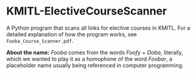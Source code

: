 # KMITL-ElectiveCourseScanner
A Python program that scans all links for elective courses in KMITL. For a detailed explanation of how the program works, see `Fooba_Course_Scanner.pdf`.

**About the name:** *Fooba* comes from the words *Foofy* + *Doba*, literally, which we wanted to play it as a homophone of the word *Foobar*, a placeholder name usually being referenced in computer programming.
